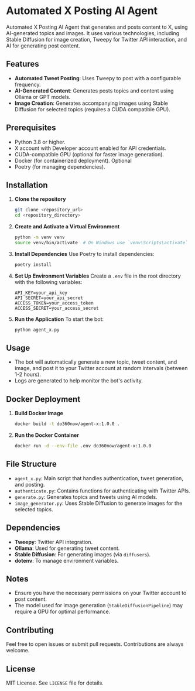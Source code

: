 # Automated X Posting AI Agent

Automated X Posting AI Agent that generates and posts content to X, using AI-generated topics and images. It uses various technologies, including Stable Diffusion for image creation, Tweepy for Twitter API interaction, and AI for generating post content.

## Features
- **Automated Tweet Posting**: Uses Tweepy to post  with a configurable frequency.
- **AI-Generated Content**: Generates posts topics and content using Ollama or GPT models.
- **Image Creation**: Generates accompanying images using Stable Diffusion for selected topics (requires a CUDA compatible GPU).

## Prerequisites
- Python 3.8 or higher.
- X account with Developer account enabled for API credentials.
- CUDA-compatible GPU (optional for faster image generation).
- Docker (for containerized deployment). Optional
- Poetry (for managing dependencies).

## Installation
1. **Clone the repository**
   ```sh
   git clone <repository_url>
   cd <repository_directory>
   ```

2. **Create and Activate a Virtual Environment**
   ```sh
   python -m venv venv
   source venv/bin/activate  # On Windows use `venv\Scripts\activate`
   ```

3. **Install Dependencies**
   Use Poetry to install dependencies:
   ```sh
   poetry install
   ```

4. **Set Up Environment Variables**
   Create a `.env` file in the root directory with the following variables:
   ```env
   API_KEY=your_api_key
   API_SECRET=your_api_secret
   ACCESS_TOKEN=your_access_token
   ACCESS_SECRET=your_access_secret
   ```

5. **Run the Application**
   To start the bot:
   ```sh
   python agent_x.py
   ```

## Usage
- The bot will automatically generate a new topic, tweet content, and image, and post it to your Twitter account at random intervals (between 1-2 hours).
- Logs are generated to help monitor the bot's activity.

## Docker Deployment
1. **Build Docker Image**
   ```sh
   docker build -t do360now/agent-x:1.0.0 .
   ```

2. **Run the Docker Container**
   ```sh
   docker run -d --env-file .env do360now/agent-x:1.0.0
   ```

## File Structure
- `agent_x.py`: Main script that handles authentication, tweet generation, and posting.
- `authenticate.py`: Contains functions for authenticating with Twitter APIs.
- `generate.py`: Generates topics and tweets using AI models.
- `image_generator.py`: Uses Stable Diffusion to generate images for the selected topics.

## Dependencies
- **Tweepy**: Twitter API integration.
- **Ollama**: Used for generating tweet content.
- **Stable Diffusion**: For generating images (via `diffusers`).
- **dotenv**: To manage environment variables.

## Notes
- Ensure you have the necessary permissions on your Twitter account to post content.
- The model used for image generation (`StableDiffusionPipeline`) may require a GPU for optimal performance.

## Contributing
Feel free to open issues or submit pull requests. Contributions are always welcome.

## License
MIT License. See `LICENSE` file for details.

